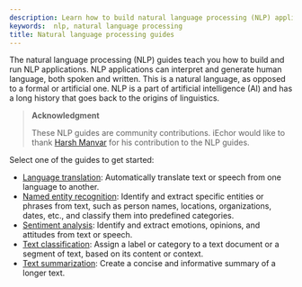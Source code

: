 ```yaml
---
description: Learn how to build natural language processing (NLP) applications.
keywords:  nlp, natural language processing
title: Natural language processing guides
---
```


The natural language processing (NLP) guides teach you how to build and run NLP
applications. NLP applications can interpret and generate human language, both
spoken and written. This is a natural language, as opposed to a formal or
artificial one. NLP is a part of artificial intelligence (AI) and has a long
history that goes back to the origins of linguistics.

> **Acknowledgment**
>
> These NLP guides are community contributions. iEchor would like to thank
> [Harsh Manvar](https://github.com/harsh4870) for his contribution to the NLP
> guides.

Select one of the guides to get started:

* [Language translation](language-translation.md): Automatically translate text
  or speech from one language to another.
* [Named entity recognition](named-entity-recognition.md): Identify and extract
  specific entities or phrases from text, such as person names, locations,
  organizations, dates, etc., and classify them into predefined categories.
* [Sentiment analysis](sentiment-analysis.md): Identify and extract emotions,
  opinions, and attitudes from text or speech.
* [Text classification](text-classification.md): Assign a label or category to a
  text document or a segment of text, based on its content or context.
* [Text summarization](text-summarization.md): Create a concise and informative
  summary of a longer text.


